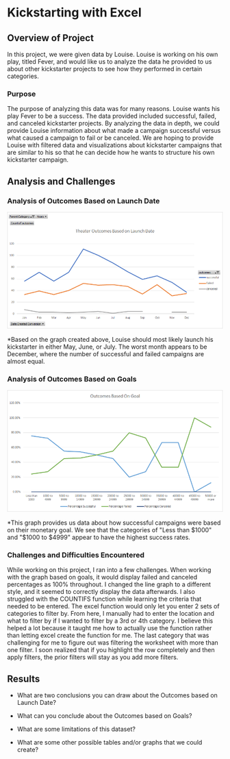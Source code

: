# Kickstarting with Excel

## Overview of Project
In this project, we were given data by Louise. Louise is working on his own play, titled Fever, and would like us to analyze the data he provided to us about other kickstarter projects to see how they performed in certain categories.

### Purpose
The purpose of analyzing this data was for many reasons. Louise wants his play Fever to be a success. The data provided included successful, failed, and canceled kickstarter projects. By analyzing the data in depth, we could provide Louise information about what made a campaign successful versus what caused a campaign to fail or be canceled. We are hoping to provide Louise with filtered data and visualizations about kickstarter campaigns that are similar to his so that he can decide how he wants to structure his own kickstarter campaign.

## Analysis and Challenges

### Analysis of Outcomes Based on Launch Date
![Outcome Based on Launch Date](./Theater_Outcomes_vs_Launch.png)

*Based on the graph created above, Louise should most likely launch his kickstarter in either May, June, or July. The worst month appears to be December, where the number of successful and failed campaigns are almost equal.

### Analysis of Outcomes Based on Goals
![Outcome Based on Goal](./Outcomes_vs_Goals.png)

*This graph provides us data about how successful campaigns were based on their monetary goal. We see that the categories of "Less than $1000" and "$1000 to $4999" appear to have the highest success rates.

### Challenges and Difficulties Encountered
While working on this project, I ran into a few challenges. When working with the graph based on goals, it would display failed and canceled percentages as 100% throughout. I changed the line graph to a different style, and it seemed to correctly display the data afterwards. I also struggled with the COUNTIFS function while learning the criteria that needed to be entered. The excel function would only let you enter 2 sets of categories to filter by. From here, I manually had to enter the location and what to filter by if I wanted to filter by a 3rd or 4th category. I believe this helped a lot because it taught me how to actually use the function rather than letting excel create the function for me. The last category that was challenging for me to figure out was filtering the worksheet with more than one filter. I soon realized that if you highlight the row completely and then apply filters, the prior filters will stay as you add more filters.

## Results

- What are two conclusions you can draw about the Outcomes based on Launch Date?

- What can you conclude about the Outcomes based on Goals?

- What are some limitations of this dataset?

- What are some other possible tables and/or graphs that we could create?

